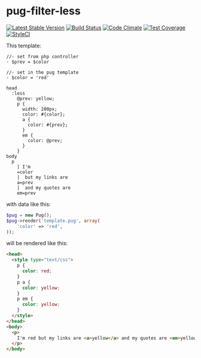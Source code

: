 # pug-filter-less

[![Latest Stable Version](https://poser.pugx.org/pug-php/pug-filter-less/v/stable.png)](https://packagist.org/packages/pug-php/pug-filter-less)
[![Build Status](https://travis-ci.org/pug-php/pug-filter-less.svg?branch=master)](https://travis-ci.org/pug-php/pug-filter-less)
[![Code Climate](https://codeclimate.com/github/pug-php/pug-filter-less/badges/gpa.svg)](https://codeclimate.com/github/pug-php/pug-filter-less)
[![Test Coverage](https://codeclimate.com/github/pug-php/pug-filter-less/badges/coverage.svg)](https://codeclimate.com/github/pug-php/pug-filter-less/coverage)
[![StyleCI](https://styleci.io/repos/64429930/shield?branch=master)](https://styleci.io/repos/64429930)

This template:
```pug
//- set from php controller
- $prev = $color

//- set in the pug template
- $color = 'red'

head
  :less
    @prev: yellow;
    p {
      width: 200px;
      color: #{color};
      a {
        color: #{prev};
      }
      em {
        color: @prev;
      }
    }
body
  p
    | I'm
    =color
    |  but my links are
    a=prev
    |  and my quotes are
    em=prev
```

with data like this:
```php
$pug = new Pug();
$pug->render('template.pug', array(
    'color' => 'red',
));
```

will be rendered like this:
```html
<head>
  <style type="text/css">
    p {
      color: red;
    }
    p a {
      color: yellow;
    }
    p em {
      color: yellow;
    }
  </style>
</head>
<body>
  <p>
    I'm red but my links are <a>yellow</a> and my quotes are <em>yellow</em>
  </p>
</body>
```
